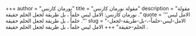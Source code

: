 +++
author = "نورمان كازنس"
title = "مقولة نورمان كازنس"
description = "مقولة نورمان كازنس: الامل ليس حلماً ، بل طريقة لجعل الحلم حقيقة ."
quote = '''الامل ليس حلماً ، بل طريقة لجعل الحلم حقيقة .'''
slug = "الامل-ليس-حلماً-،-بل-طريقة-لجعل-الحلم-حقيقة"
+++
الامل ليس حلماً ، بل طريقة لجعل الحلم حقيقة .

